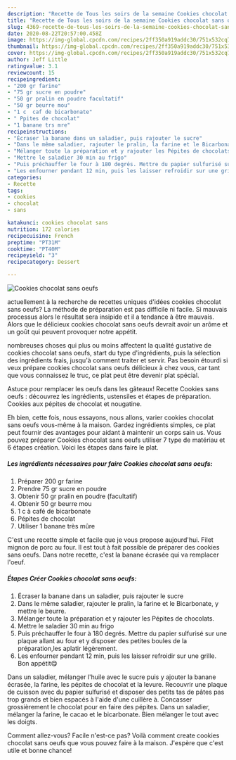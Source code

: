 ```yaml
---
description: "Recette de Tous les soirs de la semaine Cookies chocolat sans oeufs"
title: "Recette de Tous les soirs de la semaine Cookies chocolat sans oeufs"
slug: 4369-recette-de-tous-les-soirs-de-la-semaine-cookies-chocolat-sans-oeufs
date: 2020-08-22T20:57:00.458Z
image: https://img-global.cpcdn.com/recipes/2ff350a919addc30/751x532cq70/cookies-chocolat-sans-oeufs-photo-principale-de-la-recette.jpg
thumbnail: https://img-global.cpcdn.com/recipes/2ff350a919addc30/751x532cq70/cookies-chocolat-sans-oeufs-photo-principale-de-la-recette.jpg
cover: https://img-global.cpcdn.com/recipes/2ff350a919addc30/751x532cq70/cookies-chocolat-sans-oeufs-photo-principale-de-la-recette.jpg
author: Jeff Little
ratingvalue: 3.1
reviewcount: 15
recipeingredient:
- "200 gr farine"
- "75 gr sucre en poudre"
- "50 gr pralin en poudre facultatif"
- "50 gr beurre mou"
- "1 c  caf de bicarbonate"
- " Ppites de chocolat"
- "1 banane trs mre"
recipeinstructions:
- "Écraser la banane dans un saladier, puis rajouter le sucre"
- "Dans le même saladier, rajouter le pralin, la farine et le Bicarbonate, y mettre le beurre."
- "Mélanger toute la préparation et y rajouter les Pépites de chocolats."
- "Mettre le saladier 30 min au frigo"
- "Puis préchauffer le four à 180 degrés. Mettre du papier sulfurisé sur une plaque allant au four et y disposer des petites boules de la préparation,les aplatir légèrement."
- "Les enfourner pendant 12 min, puis les laisser refroidir sur une grille. Bon appétit😋"
categories:
- Recette
tags:
- cookies
- chocolat
- sans

katakunci: cookies chocolat sans 
nutrition: 172 calories
recipecuisine: French
preptime: "PT31M"
cooktime: "PT40M"
recipeyield: "3"
recipecategory: Dessert

---
```



![Cookies chocolat sans oeufs](https://img-global.cpcdn.com/recipes/2ff350a919addc30/751x532cq70/cookies-chocolat-sans-oeufs-photo-principale-de-la-recette.jpg)

actuellement à la recherche de recettes uniques d'idées cookies chocolat sans oeufs? La méthode de préparation est pas difficile ni facile. Si mauvais processus alors le résultat sera insipide et il a tendance à être mauvais. Alors que le délicieux cookies chocolat sans oeufs devrait avoir un arôme et un goût qui peuvent provoquer notre appétit.

nombreuses choses qui plus ou moins affectent la qualité gustative de cookies chocolat sans oeufs, start du type d'ingrédients, puis la sélection des ingrédients frais, jusqu'à comment traiter et servir. Pas besoin étourdi si veux prépare cookies chocolat sans oeufs délicieux à chez vous, car tant que vous connaissez le truc, ce plat peut être devenir plat spécial.

Astuce pour remplacer les oeufs dans les gâteaux! Recette Cookies sans oeufs : découvrez les ingrédients, ustensiles et étapes de préparation. Cookies aux pépites de chocolat et nougatine.


Eh bien, cette fois, nous essayons, nous allons, varier cookies chocolat sans oeufs vous-même à la maison. Gardez ingrédients simples, ce plat peut fournir des avantages pour aidant à maintenir un corps sain us. Vous pouvez préparer Cookies chocolat sans oeufs utiliser 7 type de matériau et 6 étapes création. Voici les étapes dans faire le plat.

<!--inarticleads1-->

##### Les ingrédients nécessaires pour faire Cookies chocolat sans oeufs:

1. Préparer 200 gr farine
1. Prendre 75 gr sucre en poudre
1. Obtenir 50 gr pralin en poudre (facultatif)
1. Obtenir 50 gr beurre mou
1.  1 c à café de bicarbonate
1.   Pépites de chocolat
1. Utiliser 1 banane très mûre


C&#39;est une recette simple et facile que je vous propose aujourd&#39;hui. Filet mignon de porc au four. Il est tout à fait possible de préparer des cookies sans oeufs. Dans notre recette, c&#39;est la banane écrasée qui va remplacer l&#39;oeuf. 

<!--inarticleads2-->

##### Étapes Créer Cookies chocolat sans oeufs:

1. Écraser la banane dans un saladier, puis rajouter le sucre
1. Dans le même saladier, rajouter le pralin, la farine et le Bicarbonate, y mettre le beurre.
1. Mélanger toute la préparation et y rajouter les Pépites de chocolats.
1. Mettre le saladier 30 min au frigo
1. Puis préchauffer le four à 180 degrés. Mettre du papier sulfurisé sur une plaque allant au four et y disposer des petites boules de la préparation,les aplatir légèrement.
1. Les enfourner pendant 12 min, puis les laisser refroidir sur une grille. Bon appétit😋


Dans un saladier, mélanger l&#39;huile avec le sucre puis y ajouter la banane écrasée, la farine, les pépites de chocolat et la levure. Recouvrir une plaque de cuisson avec du papier sulfurisé et disposer des petits tas de pâtes pas trop grands et bien espacés à l&#39;aide d&#39;une cuillère à. Concasser grossièrement le chocolat pour en faire des pépites. Dans un saladier, mélanger la farine, le cacao et le bicarbonate. Bien mélanger le tout avec les doigts. 


Comment allez-vous? Facile n'est-ce pas? Voilà comment create cookies chocolat sans oeufs que vous pouvez faire à la maison. J'espère que c'est utile et bonne chance!
